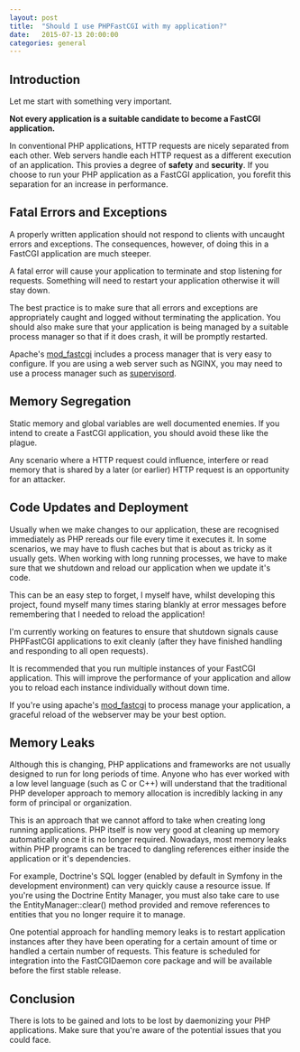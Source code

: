 ```yaml
---
layout: post
title:  "Should I use PHPFastCGI with my application?"
date:   2015-07-13 20:00:00
categories: general
---
```


## Introduction 

Let me start with something very important.

**Not every application is a suitable candidate to become a FastCGI application.**

In conventional PHP applications, HTTP requests are nicely separated from each other. Web servers handle each HTTP request as a different execution of an application. This provies a degree of **safety** and **security**. If you choose to run your PHP application as a FastCGI application, you forefit this separation for an increase in performance.

## Fatal Errors and Exceptions

A properly written application should not respond to clients with uncaught errors and exceptions. The consequences, however, of doing this in a FastCGI application are much steeper.

A fatal error will cause your application to terminate and stop listening for requests. Something will need to restart your application otherwise it will stay down.

The best practice is to make sure that all errors and exceptions are appropriately caught and logged without terminating the application. You should also make sure that your application is being managed by a suitable process manager so that if it does crash, it will be promptly restarted.

Apache's [mod_fastcgi][mod_fastcgi] includes a process manager that is very easy to configure. If you are using a web server such as NGINX, you may need to use a process manager such as [supervisord][supervisord].

## Memory Segregation

Static memory and global variables are well documented enemies. If you intend to create a FastCGI application, you should avoid these like the plague.

Any scenario where a HTTP request could influence, interfere or read memory that is shared by a later (or earlier) HTTP request is an opportunity for an attacker.

## Code Updates and Deployment

Usually when we make changes to our application, these are recognised immediately as PHP rereads our file every time it executes it. In some scenarios, we may have to flush caches but that is about as tricky as it usually gets. When working with long running processes, we have to make sure that we shutdown and reload our application when we update it's code.

This can be an easy step to forget, I myself have, whilst developing this project, found myself many times staring blankly at error messages before remembering that I needed to reload the application!

I'm currently working on features to ensure that shutdown signals cause PHPFastCGI applications to exit cleanly (after they have finished handling and responding to all open requests).

It is recommended that you run multiple instances of your FastCGI application. This will improve the performance of your application and allow you to reload each instance individually without down time.

If you're using apache's [mod_fastcgi][mod_fastcgi] to process manage your application, a graceful reload of the webserver may be your best option.

## Memory Leaks

Although this is changing, PHP applications and frameworks are not usually designed to run for long periods of time. Anyone who has ever worked with a low level language (such as C or C++) will understand that the traditional PHP developer approach to memory allocation is incredibly lacking in any form of principal or organization.

This is an approach that we cannot afford to take when creating long running applications. PHP itself is now very good at cleaning up memory automatically once it is no longer required. Nowadays, most memory leaks within PHP programs can be traced to dangling references either inside the application or it's dependencies.

For example, Doctrine's SQL logger (enabled by default in Symfony in the development environment) can very quickly cause a resource issue. If you're using the Doctrine Entity Manager, you must also take care to use the EntityManager::clear() method provided and remove references to entities that you no longer require it to manage.

One potential approach for handling memory leaks is to restart application instances after they have been operating for a certain amount of time or handled a certain number of requests. This feature is scheduled for integration into the FastCGIDaemon core package and will be available before the first stable release.

## Conclusion

There is lots to be gained and lots to be lost by daemonizing your PHP applications. Make sure that you're aware of the potential issues that you could face.

[mod_fastcgi]: http://www.fastcgi.com/mod_fastcgi/docs/mod_fastcgi.html "Apache module: mod_fastcgi"
[supervisord]: http://supervisord.org/                                  "Supervisor: A process control system:"
